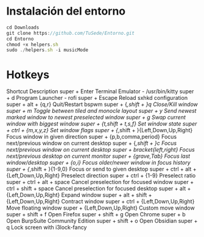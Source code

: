 # Instalación del entorno
   ```js
   cd Downloads
   git clone https://github.com/TuSede/Entorno.git
   cd Entorno
   chmod +x helpers.sh
   sudo ./helpers.sh -i musicMode
   ```
# Hotkeys

Shortcut	Description
super + Enter	Terminal Emulator - /usr/bin/kitty
super + d	Program Launcher - rofi
super + Escape	Reload sxhkd configuration
super + alt + {q,r}	Quit/Restart bspwm
super + {_,shift + }q	Close/Kill window
super + m	Toggle between tiled and monocle layout
super + y	Send newest marked window to newest preselected window
super + g	Swap current window with biggest window
super + {t,shift + t,s,f}	Set window state
super + ctrl + {m,x,y,z}	Set window flags
super + {_,shift + }{Left,Down,Up,Right}	Focus window in given direction
super + {p,b,comma,period}	Focus next/previous window on current desktop
super + {_,shift + }c	Focus next/previous window on current desktop
super + bracket{left,right}	Focus next/previous desktop on current monitor
super + {grave,Tab}	Focus last window/desktop
super + {o,i}	Focus older/newer window in focus history
super + {_,shift + }{1-9,0}	Focus or send to given desktop
super + ctrl + alt + {Left,Down,Up,Right}	Preselect direction
super + ctrl + {1-9}	Preselect ratio
super + ctrl + alt + space	Cancel preselection for focused window
super + ctrl + shift + space	Cancel preselection for focused desktop
super + alt + {Left,Down,Up,Right}	Expand window
super + alt + shift + {Left,Down,Up,Right}	Contract window
super + ctrl + {Left,Down,Up,Right}	Move floating window
super + {Left,Down,Up,Right}	Custom move window
super + shift + f	Open Firefox
super + shift + g	Open Chrome
super + b	Open BurpSuite Community Edition
super + shift + o	Open Obsidian
super + q	Lock screen with i3lock-fancy
